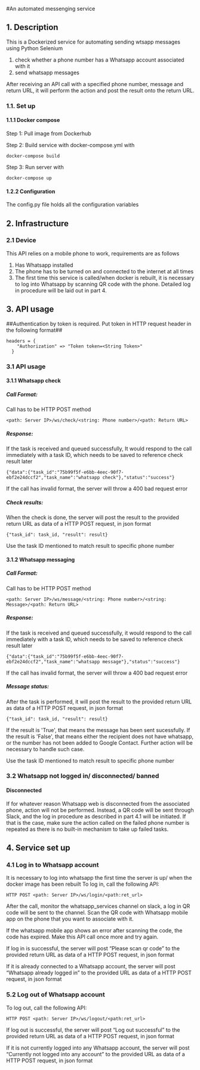 #An automated messenging service

## 1. Description

This is a Dockerized service for automating sending wtsapp messages using Python Selenium

1. check whether a phone number has a Whatsapp account associated with it
2. send whatsapp messages

After receiving an API call with a specified phone number, message and return URL, it will perform the action and post the result onto the return URL.


### 1.1. Set up
#### 1.1.1 Docker compose
Step 1: Pull image from Dockerhub

Step 2:	Build service with docker-compose.yml with
```
docker-compose build
```
Step 3: Run server with
```
docker-compose up
```
#### 1.2.2	Configuration
The config.py file holds all the configuration variables

## 2. Infrastructure

### 2.1	Device
This API relies on a mobile phone to work, requirements are as follows

1. Has Whatsapp installed
2. The phone has to be turned on and connected to the internet at all times
3. The first time this service is called/when docker is rebuilt, it is necessary to log into Whatsapp by scanning QR code with the phone. Detailed log in procedure will be laid out in part 4.

## 3. API usage

##Authentication by token is required. Put token in HTTP request header in the following format##

```
headers = {
    "Authorization" => "Token token=<String Token>"
  }
```

### 3.1	API usage

#### 3.1.1	Whatsapp check

##### Call Format: 
Call has to be HTTP POST method
```
<path: Server IP>/ws/check/<string: Phone number>/<path: Return URL>
```

##### Response:
If the task is received and queued successfully, It would respond to the call immediately with a task ID, which needs to be saved to reference check result later

```
{"data":{"task_id":"75b99f5f-e6bb-4eec-90f7-ebf2e24dccf2","task_name":"whatsapp check"},"status":"success"}
```

If the call has invalid format, the server will throw a 400 bad request error

##### Check results:
When the check is done, the server will post the result to the provided return URL as data of a HTTP POST request, in json format
```
{"task_id": task_id, "result": result}
```

Use the task ID mentioned to match result to specific phone number

#### 3.1.2	Whatsapp messaging

##### Call Format: 
Call has to be HTTP POST method
```
<path: Server IP>/ws/message/<string: Phone number>/<string: Message>/<path: Return URL>
```

##### Response:
If the task is received and queued successfully, it would respond to the call immediately with a task ID, which needs to be saved to reference check result later

```
{"data":{"task_id":"75b99f5f-e6bb-4eec-90f7-ebf2e24dccf2","task_name":"whatsapp message"},"status":"success"}
```

If the call has invalid format, the server will throw a 400 bad request error

##### Message status:
After the task is performed, it will post the result to the provided return URL as data of a HTTP POST request, in json format
```
{"task_id": task_id, "result": result}
```

If the result is 'True', that means the message has been sent sucessfully. If the result is 'False', that means either the recipient does not have whatsapp, or the number has not been added to Google Contact. Further action will be necessary to handle such case.

Use the task ID mentioned to match result to specific phone number

### 3.2 Whatsapp not logged in/ disconnected/ banned
#### Disconnected
If for whatever reason Whatsapp web is disconnected from the associated phone, action will not be performed. Instead, a QR code will be sent through Slack, and the log in procedure as described in part 4.1 will be initiated. If that is the case, make sure the action called on the failed phone number is repeated as there is no built-in mechanism to take up failed tasks.

## 4. Service set up

### 4.1 Log in to Whatsapp account
It is necessary to log into whatsapp the first time the server is up/ when the docker image has been rebuilt
To log in, call the following API:
```
HTTP POST <path: Server IP>/ws/login/<path:ret_url>
```

After the call, monitor the whatsapp_services channel on slack, a log in QR code will be sent to the channel. Scan the QR code with Whatsapp mobile app on the phone that you want to associate with it.

If the whatsapp mobile app shows an error after scanning the code, the code has expired. Make this API call once more and try again.

If log in is successful, the server will post “Please scan qr code” to the provided return URL as data of a HTTP POST request, in json format

If it is already connected to a Whatsapp account, the server will post “Whatsapp already logged in” to the provided URL as data of a HTTP POST request, in json format

### 5.2	Log out of Whatsapp account
To log out, call the following API:
```
HTTP POST <path: Server IP>/ws/logout/<path:ret_url>
```

If log out is successful, the server will post “Log out successful” to the provided return URL as data of a HTTP POST request, in json format

If it is not currently logged into any Whatsapp account, the server will post “Currently not logged into any account” to the provided URL as data of a HTTP POST request, in json format
